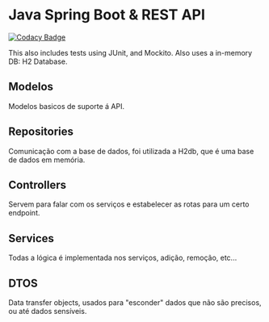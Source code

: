 # Java Spring Boot & REST API

[![Codacy Badge](https://api.codacy.com/project/badge/Grade/7cae94bf56014ba293882cd959dd87d5)](https://app.codacy.com/gh/TiagoRodrigues1/projEngSoft?utm_source=github.com&utm_medium=referral&utm_content=TiagoRodrigues1/projEngSoft&utm_campaign=Badge_Grade)

This also includes tests using JUnit, and Mockito. 
Also uses a in-memory DB: H2 Database.
## Modelos
Modelos basicos de suporte á API.

## Repositories
Comunicação com a base de dados, foi utilizada a H2db, que é uma base de dados em memória.

## Controllers
Servem para falar com os serviços e estabelecer as rotas para um certo endpoint.

## Services
Todas a lógica é implementada nos serviços, adição, remoção, etc...

## DTOS
Data transfer objects, usados para "esconder" dados que não são precisos, ou até dados sensíveis.
